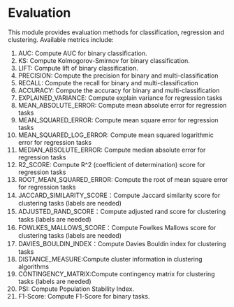 # Evaluation

This module provides evaluation methods for classification, regression
and clustering. Available metrics include:

1.  AUC: Compute AUC for binary classification.
2.  KS: Compute Kolmogorov-Smirnov for binary classification.
3.  LIFT: Compute lift of binary classification.
4.  PRECISION: Compute the precision for binary and multi-classification
5.  RECALL: Compute the recall for binary and multi-classification
6.  ACCURACY: Compute the accuracy for binary and multi-classification
7.  EXPLAINED\_VARIANCE: Compute explain variance for regression tasks
8.  MEAN\_ABSOLUTE\_ERROR: Compute mean absolute error for regression
    tasks
9.  MEAN\_SQUARED\_ERROR: Compute mean square error for regression tasks
10. MEAN\_SQUARED\_LOG\_ERROR: Compute mean squared logarithmic error
    for regression tasks
11. MEDIAN\_ABSOLUTE\_ERROR: Compute median absolute error for
    regression tasks
12. R2\_SCORE: Compute R^2 (coefficient of determination) score for
    regression tasks
13. ROOT\_MEAN\_SQUARED\_ERROR: Compute the root of mean square error
    for regression tasks
14. JACCARD\_SIMILARITY\_SCORE：Compute Jaccard similarity score for
    clustering tasks (labels are needed)
15. ADJUSTED\_RAND\_SCORE：Compute adjusted rand score for clustering
    tasks (labels are needed)
16. FOWLKES\_MALLOWS\_SCORE：Compute Fowlkes Mallows score for clustering
    tasks (labels are needed)
17. DAVIES\_BOULDIN\_INDEX：Compute Davies Bouldin index for clustering
    tasks
18. DISTANCE\_MEASURE:Compute cluster information in clustering
    algorithms
19. CONTINGENCY\_MATRIX:Compute contingency matrix for clustering tasks
    (labels are needed)
20. PSI: Compute Population Stability Index.
21. F1-Score: Compute F1-Score for binary tasks.

<!-- mkdocs
## Param

::: federatedml.param.evaluation_param
    rendering:
      heading_level: 3
      show_source: true
      show_root_heading: true
      show_root_toc_entry: false
      show_root_full_path: false
-->
